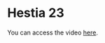 # Hestia 23

You can access the video [here](https://drive.google.com/file/d/1CH2ZRPqfdV9nVO5_U0YRRb_K4hxtBo-k/view?usp=sharing).

